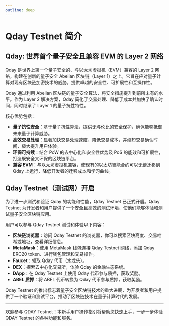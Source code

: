 ```yaml
---
outline: deep
---
```


# Qday Testnet 简介

## Qday: 世界首个量子安全且兼容 EVM 的 Layer 2 网络

Qday 是世界上第一个量子安全的、与以太坊虚拟机（EVM）兼容的 Layer 2 网络，构建在创新的量子安全 Abelian 区块链（Layer 1）之上。它旨在应对量子计算对现有区块链加密技术的威胁，提供卓越的安全性、可扩展性和互操作性。

Qday 通过利用 Abelian 区块链的量子安全算法，将安全措施提升到前所未有的水平。作为 Layer 2 解决方案，Qday 简化了交易处理、降低了成本并加快了确认时间，同时继承了 Layer 1 的量子抗性特性。

核心优势包括：

- **量子抗性安全**：基于量子抗性算法，提供无与伦比的安全保护，确保能够抵御未来量子计算威胁。
- **高效交易处理**：显著加快交易处理速度，降低交易成本，并缩短交易确认时间，极大提升用户体验。
- **环保可持续**：结合 PoW 的去中心化和安全性优势及 PoS 的能效和可扩展性，打造既安全又环保的区块链平台。
- **兼容 EVM**：与以太坊虚拟机兼容，使现有的以太坊智能合约可以无缝迁移到 Qday 上运行，降低开发者的迁移成本和学习曲线。

## Qday Testnet（测试网）开启

为了进一步测试和验证 Qday 的功能和性能，Qday Testnet 已正式开启。Qday Testnet 为开发者和用户提供了一个安全且高效的测试环境，使他们能够体验和测试量子安全区块链应用。

用户可以参与 Qday Testnet 测试和体验以下内容：

- **区块链浏览器**：访问 Qday Testnet 的浏览器，你可以搜索区块高度、交易哈希或地址，查看详细信息。
- **MetaMask**：使用 MetaMask 钱包连接 Qday Testnet 网络，添加 Qday ERC20 token、进行钱包管理和交易操作。
- **Faucet**：领取 Qday 代币（水龙头）。
- **DEX**：探索去中心化交易所，体验 Qday 的金融生态系统。
- **DApp**：在 Qday Testnet 上使用 Qday 代币参与质押，获取奖励。
- **ABEL 质押**：将 ABEL 代币转换为 Qday 代币参与质押，获取奖励。

Qday Testnet 的推出标志着量子安全区块链技术的重大进展，为开发者和用户提供了一个验证和测试平台，推动了区块链技术在量子计算时代的发展。

---

欢迎参与 QDAY Testnet！本新手用户操作指引将帮助您快速上手，一步一步体验 QDAY Testnet 的各种功能和服务。

